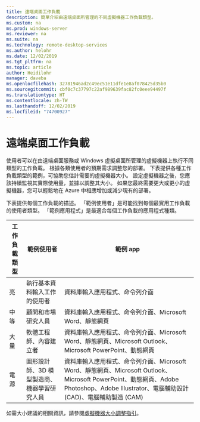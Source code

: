 ```yaml
---
title: 遠端桌面工作負載
description: 簡單介紹由遠端桌面所管理的不同虛擬機器工作負載類型。
ms.custom: na
ms.prod: windows-server
ms.reviewer: na
ms.suite: na
ms.technology: remote-desktop-services
ms.author: helohr
ms.date: 12/02/2019
ms.tgt_pltfrm: na
ms.topic: article
author: Heidilohr
manager: daveba
ms.openlocfilehash: 32781946ad2c49ec51e11dfe1e8af078425d35b0
ms.sourcegitcommit: cbf0c7c37797c22af989639fac82fc0eee94497f
ms.translationtype: HT
ms.contentlocale: zh-TW
ms.lasthandoff: 12/02/2019
ms.locfileid: "74700927"
---
```

# <a name="remote-desktop-workloads"></a>遠端桌面工作負載

使用者可以在由遠端桌面服務或 Windows 虛擬桌面所管理的虛擬機器上執行不同類型的工作負載。 根據各類使用者的預期需求調整您的部署。 下表提供各種工作負載類型的範例，可協助您估計需要的虛擬機器大小。 設定虛擬機器之後，您應該持續監視其實際使用量，並據以調整其大小。 如果您最終需要更大或更小的虛擬機器，您可以輕鬆地在 Azure 中相應增加或減少現有的部署。

下表提供每個工作負載的描述。 「範例使用者」是可能找到每個最實用工作負載的使用者類型。 「範例應用程式」是最適合每個工作負載的應用程式種類。

| 工作負載類型 | 範例使用者 | 範例 app |
| --- | --- | --- |
| 亮 | 執行基本資料輸入工作的使用者 | 資料庫輸入應用程式、命令列介面 |
| 中等 | 顧問和市場研究人員 | 資料庫輸入應用程式、命令列介面、Microsoft Word、靜態網頁 |
| 大量 | 軟體工程師、內容建立者 | 資料庫輸入應用程式、命令列介面、Microsoft Word、靜態網頁、Microsoft Outlook、Microsoft PowerPoint、動態網頁 |
| 電源 | 圖形設計師、3D 模型製造商、機器學習研究人員 | 資料庫輸入應用程式、命令列介面、Microsoft Word、靜態網頁、Microsoft Outlook、Microsoft PowerPoint、動態網頁、Adobe Photoshop、Adobe Illustrator、電腦輔助設計 (CAD)、電腦輔助製造 (CAM) |

如需大小建議的相關資訊，請參閱[虛擬機器大小調整指引](virtual-machine-recs.md)。
